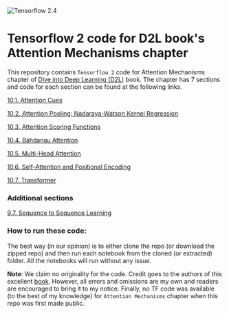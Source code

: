 ![Tensorflow 2.4](https://img.shields.io/badge/Tensorflow-2.4-success.svg)
# Tensorflow 2 code for D2L book's Attention Mechanisms chapter

This repository contains `Tensorflow 2` code for Attention Mechanisms chapter of [Dive into Deep Learning (D2L)](http://d2l.ai/) book. The chapter has 7 sections and code for each section can be found at the following links.

[10.1. Attention Cues](https://github.com/biswajitsahoo1111/D2L_Attention_Mechanisms_in_TF/blob/master/10_1_Visualization_of_attention.ipynb)

[10.2. Attention Pooling: Nadaraya-Watson Kernel Regression](https://github.com/biswajitsahoo1111/D2L_Attention_Mechanisms_in_TF/blob/master/10_2_Attention_based_regression.ipynb)

[10.3. Attention Scoring Functions](https://github.com/biswajitsahoo1111/D2L_Attention_Mechanisms_in_TF/blob/master/10_3_Attention_scoring_functions.ipynb)

[10.4. Bahdanau Attention](https://github.com/biswajitsahoo1111/D2L_Attention_Mechanisms_in_TF/blob/master/10_4_Bahdanau_attention.ipynb)

[10.5. Multi-Head Attention](https://github.com/biswajitsahoo1111/D2L_Attention_Mechanisms_in_TF/blob/master/10_5_Multi-head_attention.ipynb)

[10.6. Self-Attention and Positional Encoding](https://github.com/biswajitsahoo1111/D2L_Attention_Mechanisms_in_TF/blob/master/10_6_Self-attention_and_positional_encoding.ipynb)

[10.7. Transformer](https://github.com/biswajitsahoo1111/D2L_Attention_Mechanisms_in_TF/blob/master/10_7_Transformer.ipynb)

### Additional sections

[9.7. Sequence to Sequence Learning](https://github.com/biswajitsahoo1111/D2L_Attention_Mechanisms_in_TF/blob/master/additional_sections/9_7_Sequence_to_Sequence_Learning.ipynb)

### How to run these code:

The best way (in our opinion) is to either clone the repo (or download the zipped repo) and then run each notebook from the cloned (or extracted) folder. All the notebooks will run without any issue.

**Note**: We claim no originality for the code. Credit goes to the authors of this excellent [book](http://d2l.ai/). However, all errors and omissions are my own and readers are encouraged to bring it to my notice. Finally, no TF code was available (to the best of my knowledge) for `Attention Mechanisms` chapter when this repo was first made public.
